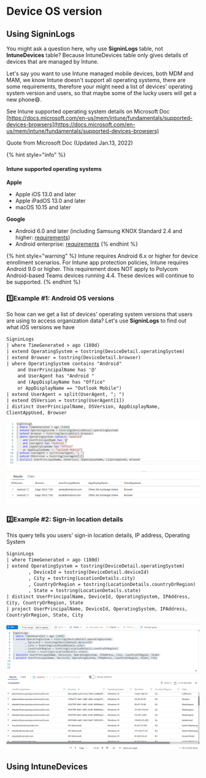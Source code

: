 # Device OS version

## Using SigninLogs

You might ask a question here, why use **SigninLogs** table, not **IntuneDevices** table? Because IntuneDevices table only gives details of devices that are managed by Intune.

Let's say you want to use Intune managed mobile devices, both MDM and MAM, we know Intune doesn't support all operating systems, there are some requirements, therefore your might need a list of devices' operating system version and users, so that maybe some of the lucky users will get a new phone:smile:.

See Intune supported operating system details on Microsoft Doc [https://docs.microsoft.com/en-us/mem/intune/fundamentals/supported-devices-browsers](https://docs.microsoft.com/en-us/mem/intune/fundamentals/supported-devices-browsers)

Quote from Microsoft Doc (Updated Jan.13, 2022)

{% hint style="info" %}
#### Intune supported operating systems <a href="#intune-supported-operating-systems" id="intune-supported-operating-systems"></a>

**Apple**

* Apple iOS 13.0 and later
* Apple iPadOS 13.0 and later
* macOS 10.15 and later

**Google**

* Android 6.0 and later (including Samsung KNOX Standard 2.4 and higher: [requirements](https://www.samsungknox.com/en/knox-platform/supported-devices/2.4+))
* Android enterprise: [requirements](https://support.google.com/work/android/topic/9428066)
{% endhint %}

{% hint style="warning" %}
Intune requires Android 6.x or higher for device enrollment scenarios. For Intune app protection policies, Intune requires Android 9.0 or higher. This requirement does NOT apply to Polycom Android-based Teams devices running 4.4. These devices will continue to be supported.
{% endhint %}

### 1️⃣Example #1: Android OS versions

So how can we get a list of devices' operating system versions that users are using to access organization data? Let's use **SigninLogs** to find out what iOS versions we have

```
SigninLogs
| where TimeGenerated > ago (180d)
| extend OperatingSystem = tostring(DeviceDetail.operatingSystem)
| extend Browser = tostring(DeviceDetail.browser)
| where OperatingSystem contains "Android"
    and UserPrincipalName has '@'
    and UserAgent has "Android "
    and (AppDisplayName has "Office"
    or AppDisplayName == "Outlook Mobile")
| extend UserAgent = split(UserAgent, "; ")
| extend OSVersion = tostring(UserAgent[1])
| distinct UserPrincipalName, OSVersion, AppDisplayName, ClientAppUsed, Browser
```

![](<../../.gitbook/assets/image (32).png>)

### 2️⃣Example #2: Sign-in location details

This query tells you users' sign-in location details, IP address, Operating System

```
SigninLogs
| where TimeGenerated > ago (180d)
| extend OperatingSystem = tostring(DeviceDetail.operatingSystem)
        , DeviceId = tostring(DeviceDetail.deviceId)
        , City = tostring(LocationDetails.city)
        , CountryOrRegion = tostring(LocationDetails.countryOrRegion)
        , State = tostring(LocationDetails.state)
| distinct UserPrincipalName, DeviceId, OperatingSystem, IPAddress, City, CountryOrRegion, State
| project UserPrincipalName, DeviceId, OperatingSystem, IPAddress, CountryOrRegion, State, City
```

![Sigin details with Operating System, IP address, Location Details](<../../.gitbook/assets/image (12).png>)

## Using IntuneDevices
